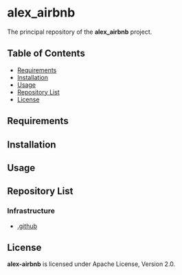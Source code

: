 # alex_airbnb

The principal repository of the **alex_airbnb** project.

## Table of Contents

- [Requirements](#requirements)
- [Installation](#installation)
- [Usage](#usage)
- [Repository List](#repository-list)
- [License](#license)

## Requirements

## Installation

## Usage

## Repository List

### Infrastructure

- [.github](https://github.com/alex-airbnb/.github)

## License

**alex-airbnb** is licensed under Apache License, Version 2.0.
